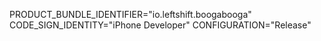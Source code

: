 PRODUCT_BUNDLE_IDENTIFIER="io.leftshift.boogabooga"
CODE_SIGN_IDENTITY="iPhone Developer"
CONFIGURATION="Release"

